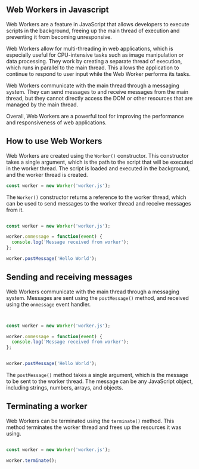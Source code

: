 ## Web  Workers in Javascript 

Web Workers are a feature in JavaScript that allows developers to execute scripts in the background, freeing up the main thread of execution and preventing it from becoming unresponsive.

Web Workers allow for multi-threading in web applications, which is especially useful for CPU-intensive tasks such as image manipulation or data processing. They work by creating a separate thread of execution, which runs in parallel to the main thread. This allows the application to continue to respond to user input while the Web Worker performs its tasks.

Web Workers communicate with the main thread through a messaging system. They can send messages to and receive messages from the main thread, but they cannot directly access the DOM or other resources that are managed by the main thread.

Overall, Web Workers are a powerful tool for improving the performance and responsiveness of web applications.




## How to use Web Workers

Web Workers are created using the `Worker()` constructor. This constructor takes a single argument, which is the path to the script that will be executed in the worker thread. The script is loaded and executed in the background, and the worker thread is created.

```js
const worker = new Worker('worker.js');
```

The `Worker()` constructor returns a reference to the worker thread, which can be used to send messages to the worker thread and receive messages from it.

```js

const worker = new Worker('worker.js');

worker.onmessage = function(event) {
  console.log('Message received from worker');
};

worker.postMessage('Hello World');
```


## Sending and receiving messages

Web Workers communicate with the main thread through a messaging system. Messages are sent using the `postMessage()` method, and received using the `onmessage` event handler.

```js


const worker = new Worker('worker.js');

worker.onmessage = function(event) {
  console.log('Message received from worker');
};


worker.postMessage('Hello World');
```

The `postMessage()` method takes a single argument, which is the message to be sent to the worker thread. The message can be any JavaScript object, including strings, numbers, arrays, and objects.


## Terminating a worker

Web Workers can be terminated using the `terminate()` method. This method terminates the worker thread and frees up the resources it was using.

```js

const worker = new Worker('worker.js');

worker.terminate();
```

